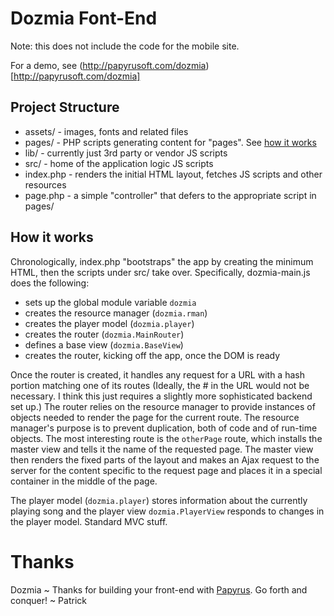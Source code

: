 
# Dozmia Font-End

Note: this does not include the code for the mobile site.

For a demo, see (http://papyrusoft.com/dozmia)[http://papyrusoft.com/dozmia]

## Project Structure

- assets/ - images, fonts and related files
- pages/ - PHP scripts generating content for "pages". See [how it works](#how-it-works)
- lib/ - currently just 3rd party or vendor JS scripts
- src/ - home of the application logic JS scripts
- index.php - renders the initial HTML layout, fetches JS scripts and other resources
- page.php - a simple "controller" that defers to the appropriate script in pages/

## How it works

Chronologically, index.php "bootstraps" the app by creating the minimum HTML, then the scripts under src/ take over. Specifically, dozmia-main.js does the following:

- sets up the global module variable `dozmia`
- creates the resource manager (`dozmia.rman`)
- creates the player model (`dozmia.player`)
- creates the router (`dozmia.MainRouter`)
- defines a base view (`dozmia.BaseView`)
- creates the router, kicking off the app, once the DOM is ready

Once the router is created, it handles any request for a URL with a hash portion matching one of its routes (Ideally, the # in the URL would not be necessary. I think this just requires a slightly more sophisticated backend set up.) The router relies on the resource manager to provide instances of objects needed to render the page for the current route. The resource manager's purpose is to prevent duplication, both of code and of run-time objects. The most interesting route is the `otherPage` route, which installs the master view and tells it the name of the requested page. The master view then renders the fixed parts of the layout and makes an Ajax request to the server for the content specific to the request page and places it in a special container in the middle of the page.

The player model (`dozmia.player`) stores information about the currently playing song and the player view `dozmia.PlayerView` responds to changes in the player model. Standard MVC stuff. 

# Thanks

Dozmia ~ Thanks for building your front-end with [Papyrus](http://papyrusoft.com/"). Go forth and conquer! ~ Patrick
